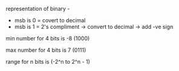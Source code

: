 representation of binary - 

  - msb is 0 = covert to decimal
  - msb is 1 = 2's compliment -> convert to decimal -> add -ve sign
  


min number for 4 bits is -8 (1000)

max number for 4 bits is  7 (0111)


range for n bits is (-2^n to 2^n - 1)
